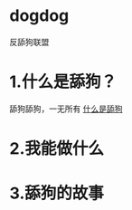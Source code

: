# dogdog
反舔狗联盟
# 1.什么是舔狗？
舔狗舔狗，一无所有 [什么是舔狗](https://baike.baidu.com/item/%E8%88%94%E7%8B%97/22893799?fr=aladdin)
# 2.我能做什么
# 3.舔狗的故事

